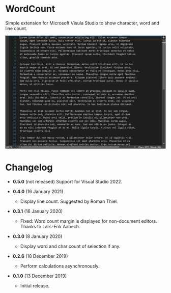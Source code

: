 # WordCount

Simple extension for Microsoft Visula Studio to show character, word and line count.

![WordCount-screenshot-v3.png](art/WordCount-screenshot-v3.png)

# Changelog

* **0.5.0** (not released)
  Support for Visual Studio 2022.

* **0.4.0** (16 January 2021)
  * Display line count. Suggested by Roman Thiel.

* **0.3.1** (16 January 2020)
  * Fixed: Word count margin is displayed for non-document editors. Thanks to Lars-Erik Aabech.

* **0.3.0** (8 January 2020)
  * Display word and char count of selection if any.

* **0.2.6** (18 December 2019)
  * Perform calculations asynchronously.

* **0.1.0** (13 December 2019)
  * Initial release.
